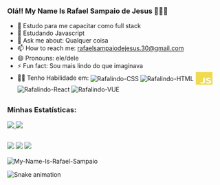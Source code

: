 ### Olá!! My Name Is Rafael Sampaio de Jesus 👋🏽😎

- 🔭 Estudo para me capacitar como full stack
- 🌱 Estudando Javascript
- 💬 Ask me about: Qualquer coisa
- 📫 How to reach me: rafaelsampaiodejesus.30@gmail.com
- 😄 Pronouns: ele/dele
- ⚡ Fun fact: Sou mais lindo do que imaginava
- 🤹‍♂️ Tenho Habilidade em: <img align="center" alt="Rafalindo-CSS" height="30" width="40" src="https://cdn.jsdelivr.net/gh/devicons/devicon/icons/css3/css3-original.svg" /> <img align="center" alt="Rafalindo-HTML" height="30" width="40" src="https://cdn.jsdelivr.net/gh/devicons/devicon/icons/html5/html5-original.svg" /> <img align="center" alt="Rafalindo-Js" height="30" width="40" src="https://raw.githubusercontent.com/devicons/devicon/master/icons/javascript/javascript-plain.svg" /> <img align="center" alt="Rafalindo-React" height="30" width="40" src="https://cdn.jsdelivr.net/gh/devicons/devicon/icons/react/react-original.svg" /> <img align="center" alt="Rafalindo-VUE" height="30" width="40" src="https://cdn.jsdelivr.net/gh/devicons/devicon/icons/vuejs/vuejs-original.svg" />

##

### Minhas Estatísticas:
<div>
  <a href="https://github.com/My-Name-Is-Rafael-Sampaio">
  <img height="180em" src="https://github-readme-stats.vercel.app/api?username=My-Name-Is-Rafael-Sampaio&show_icons=true&theme=dark&include_all_commits=true&count_private=true"/>
  <img height="180em" src="https://github-readme-stats.vercel.app/api/top-langs/?username=My-Name-Is-Rafael-Sampaio&layout=compact&langs_count=7&theme=dark"/>
</div>

##

<div>
  <a href = "mailto:rafaelsampaiodejesus.30@gmail.com"><img src="https://img.shields.io/badge/-Gmail-%23333?style=for-the-badge&logo=gmail&logoColor=red" target="_blank"></a>
  <a href="https://www.instagram.com/_rafalindo_/" target="_blank"><img src="https://img.shields.io/badge/-Instagram-%23E4405F?style=for-the-badge&logo=instagram&logoColor=white" target="_blank"></a> 
  <a href="https://www.linkedin.com/in/rafael-sampaio-de-jesus-9852b620a" target="_blank"><img src="https://img.shields.io/badge/-LinkedIn-%230077B5?style=for-the-badge&logo=linkedin&logoColor=white" target="_blank"></a>
  &emsp;&emsp;&emsp;&emsp;&emsp;&emsp;&emsp;&emsp;&emsp;&emsp;&emsp;&emsp;&emsp;&emsp;&emsp;&emsp;&emsp;&emsp;&emsp;&emsp;&emsp;&emsp;&emsp;&emsp;&emsp;&emsp;&emsp;&emsp;&emsp;&emsp;&emsp;&emsp;&ensp;&nbsp;
  <img height="28" width="103" src="https://komarev.com/ghpvc/?username=My-Name-Is-Rafael-Sampaio&color=green" alt="My-Name-Is-Rafael-Sampaio"/>
  
  
  ![Snake animation](https://github.com/My-Name-Is-Rafael-Sampaio/My-Name-Is-Rafael-Sampaio/blob/output/github-contribution-grid-snake.svg)
</div>
